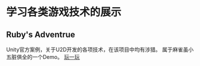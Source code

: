 # 学习各类游戏技术的展示

## Ruby's Adventrue
Unity官方案例，关于U2D开发的各项技术，在该项目中均有涉猎。
属于麻雀虽小五脏俱全的一个Demo。
[玩一玩](https://mrwizard2020.github.io/ruby)
